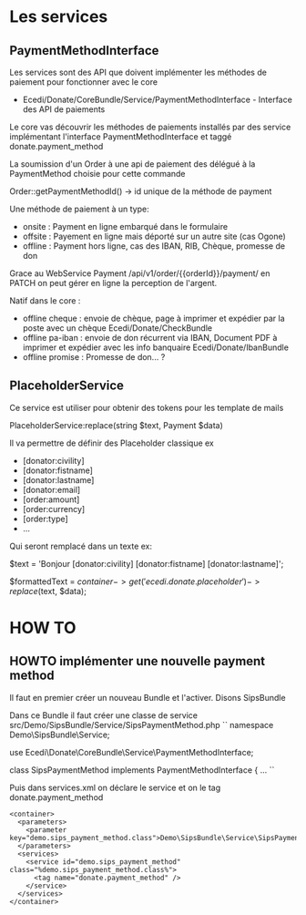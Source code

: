 # Les services

## PaymentMethodInterface
Les services sont des API que doivent implémenter les méthodes de paiement pour fonctionner avec le core

  * Ecedi/Donate/CoreBundle/Service/PaymentMethodInterface - Interface des API de paiements

Le core vas découvrir les méthodes de paiements installés par des service implémentant l'interface PaymentMethodInterface et taggé donate.payment_method

La soumission d'un Order à une api de paiement des délégué à la PaymentMethod choisie pour cette commande

Order::getPaymentMethodId() -> id unique de la méthode de payment

Une méthode de paiement à un type:
  * onsite : Payment en ligne embarqué dans le formulaire
  * offsite : Payement en ligne mais déporté sur un autre site (cas Ogone)
  * offline : Payment hors ligne, cas des IBAN, RIB, Chèque, promesse de don

Grace au WebService Payment /api/v1/order/{{orderId}}/payment/ en PATCH on peut gérer en ligne la perception de l'argent.

Natif dans le core :
  * offline cheque : envoie de chèque, page à imprimer et expédier par la poste avec un chèque Ecedi/Donate/CheckBundle
  * offline pa-iban : envoie de don récurrent via IBAN, Document PDF à imprimer et expédier avec les info banquaire Ecedi/Donate/IbanBundle
  * offline promise : Promesse de don... ?


## PlaceholderService
Ce service est utiliser pour obtenir des tokens pour les template de mails

  PlaceholderService:replace(string $text, Payment $data)

Il va permettre de définir des Placeholder classique
ex 
  * [donator:civility]
  * [donator:fistname]
  * [donator:lastname]
  * [donator:email]
  * [order:amount]
  * [order:currency]
  * [order:type]
  * ...

Qui seront remplacé dans un texte
ex:

  $text = 'Bonjour [donator:civility] [donator:fistname] [donator:lastname]';

  $formattedText = $container->get('ecedi.donate.placeholder')->replace($text, $data);



# HOW TO

## HOWTO implémenter une nouvelle payment method

Il faut en premier créer un nouveau Bundle et l'activer. Disons SipsBundle

Dans ce Bundle il faut créer une classe de service
src/Demo/SipsBundle/Service/SipsPaymentMethod.php
``
namespace Demo\SipsBundle\Service;

use Ecedi\Donate\CoreBundle\Service\PaymentMethodInterface;

class SipsPaymentMethod implements PaymentMethodInterface
{
...
``

Puis dans services.xml on déclare le service et on le tag donate.payment_method

```
<container>
  <parameters>
    <parameter key="demo.sips_payment_method.class">Demo\SipsBundle\Service\SipsPaymentMethod</parameter>
  </parameters>
  <services>
    <service id="demo.sips_payment_method" class="%demo.sips_payment_method.class%">
      <tag name="donate.payment_method" />
    </service>
  </services>
</container>
```
